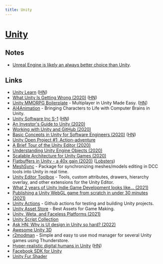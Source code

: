 ```yaml
---
title: Unity
---
```


# [Unity](https://unity.com/)

## Notes

- [Unreal Engine is likely an always better choice than Unity](https://twitter.com/cmuratori/status/1514420516286709760).

## Links

- [Unity Learn](https://learn.unity.com/) ([HN](https://news.ycombinator.com/item?id=22687062))
- [What Unity Is Getting Wrong (2020)](https://garry.tv/unity-2020) ([HN](https://news.ycombinator.com/item?id=23271973))
- [Unity MMORPG Boilerplate](https://github.com/valkyrienyanko/Unity-MMORPG-Boilerplate) - Multiplayer in Unity Made Easy. ([HN](https://news.ycombinator.com/item?id=23367144))
- [AI4Animation](https://github.com/sebastianstarke/AI4Animation) - Bringing Characters to Life with Computer Brains in Unity.
- [Unity Software Inc S-1](https://www.sec.gov/Archives/edgar/data/1810806/000119312520227862/d908875ds1.htm) ([HN](https://news.ycombinator.com/item?id=24261559))
- [An Investor's Guide to Unity (2020)](https://www.stooge.io/an-investors-guide-to-unity/)
- [Working with Unity and GitHub (2020)](https://jeffrafter.com/unity-and-github/)
- [Basic Concepts in Unity for Software Engineers (2020)](https://blog.eyas.sh/2020/10/unity-for-engineers-pt1-basic-concepts/) ([HN](https://news.ycombinator.com/item?id=24750263))
- [Unity Open Project #1: Action-adventure](https://github.com/UnityTechnologies/open-project-1)
- [A Brief Tour of the Unity Editor (2020)](https://blog.eyas.sh/2020/10/unity-for-engineers-pt4-editor-tour/)
- [Understanding Unity Engine Objects (2020)](https://blog.eyas.sh/2020/10/unity-for-engineers-pt5-object-component/)
- [Scalable Architecture for Unity Games (2020)](https://blog.extrawurst.org/gamedev/unity/programming/2020/11/11/scalable-unity-architecture.html)
- [Flatbuffers in Unity - a 40x gain (2020)](https://blog.extrawurst.org/gamedev/unity/programming/rust/2020/12/26/unity-flatbuffers.html) ([Lobsters](https://lobste.rs/s/vvu3kl/flatbuffers_unity_40x_gain))
- [MeshSync](https://github.com/unity3d-jp/MeshSync) - Package for synchronizing meshes/models editing in DCC tools into Unity in real time.
- [Unity Editor Toolbox](https://github.com/arimger/Unity-Editor-Toolbox) - Tools, custom attributes, drawers, hierarchy overlay, and other extensions for the Unity Editor.
- [What 2 years of Unity Indie Game Development looks like... (2021)](https://www.youtube.com/watch?v=zW8uvrxfw_A)
- [Publishing a Unity WebGL game from scratch in under 30 minutes (2021)](https://refactoring.ninja/posts/2021-07-15-publishing-a-unity-webgl-game-from-scratch-in-under-30-minutes/#premise)
- [Unity Actions](https://github.com/game-ci/unity-actions) - Github actions for testing and building Unity projects.
- [Unity Asset Store](https://assetstore.unity.com/) - Best Assets for Game Making.
- [Unity, Weta, and Faceless Platforms (2021)](https://stratechery.com/2021/unity-weta-and-faceless-platforms/)
- [Unity Script Collection](https://github.com/michidk/Unity-Script-Collection)
- [Ask HN: Why is UI design in Unity so hard? (2022)](https://news.ycombinator.com/item?id=30408868)
- [Awesome Unity 3D](https://github.com/insthync/awesome-unity3d)
- [r2modman](https://github.com/ebkr/r2modmanPlus) - Simple and easy to use mod manager for several Unity games using Thunderstore.
- [Hyper-realistic digital humans in Unity](https://unity.com/demos/enemies) ([HN](https://news.ycombinator.com/item?id=30769560))
- [Facebook SDK for Unity](https://github.com/facebook/facebook-sdk-for-unity)
- [Unity Fur Shader](https://github.com/Sorumi/UnityFurShader)